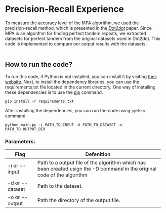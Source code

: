 # Precision-Recall Experience 
To measure the accuracy level of the MPA algorithm, we used the precision-recall method, which is presented in the <i>[Dot2dot](https://academic.oup.com/bioinformatics/article/35/6/914/5085378)</i> paper. Since MPA is an algorithm for finding perfect tandem repeats, we extracted datasets for perfect tandem from the original datasets used in Dot2dot. This code is implemented to compare our output results with the datasets.
<br>
<br>

## **How to run the code?**
To run this code, if Python is not installed, you can install it by visiting [their website](https://www.python.org). Next, to install the dependency libraries, you can use the requirements.txt file located in the current directory. One way of installing these dependencies is to use the [pip](https://pypi.org/) command.
```shell
pip install -r requirements.txt
```
After installing the dependencies, you can run the code using `python` command
```shell
python main.py -i PATH_TO_INPUT -d PATH_TO_DATASET -o PATH_TO_OUTPUT_DIR
```


### **Parameters**:
| Flag            | Defenition                                                                                                               |
|-----------------|--------------------------------------------------------------------------------------------------------------------------|
| -i or --input   | Path to a output file of the algorithm which has been created usign the -D command in the original code of the algorithm |
| -d or --dataset | Path to the dataset.                                                                                                     |
| -o or --output  | Path the directory of the output file.                                                                                   |